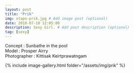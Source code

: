 ```yaml
---
layout: post
title: "Prik"
img: xtapo-prik.jpg # Add image post (optional)
date: 2018-07-18 12:05:00
description: Sexy Girl. # Add post description (optional)
tag: [sexy]
---
```

Concept : Sunbathe in the pool  
Model : Prosper Airry  
Photographer : Kittisak Keirtprawatngam               

{% include image-gallery.html folder="/assets/img/prik" %}

